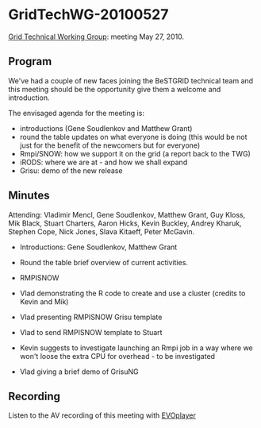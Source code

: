 # GridTechWG-20100527

[Grid Technical Working Group](/wiki/spaces/BeSTGRID/pages/3818228403): meeting May 27, 2010.

## Program

We've had a couple of new faces joining the BeSTGRID technical team and this meeting should be the opportunity give them a welcome and introduction.

The envisaged agenda for the meeting is:

- introductions (Gene Soudlenkov and Matthew Grant)
- round the table updates on what everyone is doing (this would be not just for the benefit of the newcomers but for everyone)
- Rmpi/SNOW: how we support it on the grid (a report back to the TWG)
- iRODS: where we are at - and how we shall expand
- Grisu: demo of the new release

## Minutes

Attending: Vladimir Mencl, Gene Soudlenkov, Matthew Grant, Guy Kloss, Mik Black, Stuart Charters, Aaron Hicks, Kevin Buckley, Andrey Kharuk, Stephen Cope, Nick Jones, Slava Kitaeff, Peter McGavin.

- Introductions:  Gene Soudlenkov, Matthew Grant

- Round the table brief overview of current activities.

- RMPISNOW
	
- Vlad demonstrating the R code to create and use a cluster (credits to Kevin and Mik)
- Vlad presenting RMPISNOW Grisu template
- Vlad to send RMPISNOW template to Stuart
- Kevin suggests to investigate launching an Rmpi job in a way where we won't loose the extra CPU for overhead - to be investigated

- Vlad giving a brief demo of GrisuNG

## Recording

Listen to the AV recording of this meeting with [EVOplayer](http://evo.vrvs.org/evoPlayer/prod/EVOPlayer.jnlp?fileToPlay=http://media.bestgrid.org/TWG-2010-05-27.evx)
